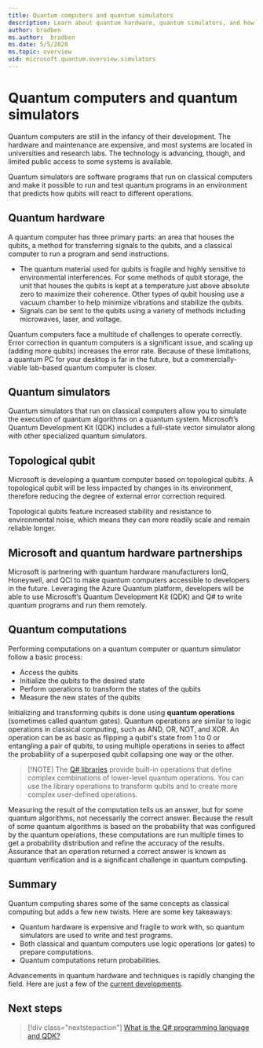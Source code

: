 ```yaml
---
title: Quantum computers and quantum simulators
description: Learn about quantum hardware, quantum simulators, and how quantum operations work.
author: bradben
ms.author:  bradben
ms.date: 5/5/2020
ms.topic: overview
uid: microsoft.quantum.overview.simulators
---
```


# Quantum computers and quantum simulators

Quantum computers are still in the infancy of their development. The hardware and maintenance are expensive, and most systems are located in universities and research labs. The technology is advancing, though, and limited public access to some systems is available.

Quantum simulators are software programs that run on classical computers and make it possible to run and test quantum programs in an environment that predicts how qubits will react to different operations.

## Quantum hardware

A quantum computer has three primary parts: an area that houses the qubits, a method for transferring signals to the qubits, and a classical computer to run a program and send instructions.

- The quantum material used for qubits is fragile and highly sensitive to environmental interferences. For some methods of qubit storage, the unit that houses the qubits is kept at a temperature just above absolute zero to maximize their coherence. Other types of qubit housing use a vacuum chamber to help minimize vibrations and stabilize the qubits.  
- Signals can be sent to the qubits using a variety of methods including microwaves, laser, and voltage.

Quantum computers face a multitude of challenges to operate correctly. Error correction in quantum computers is a significant issue, and scaling up (adding more qubits) increases the error rate. Because of these limitations, a quantum PC for your desktop is far in the future, but a commercially-viable lab-based quantum computer is closer.

## Quantum simulators

Quantum simulators that run on classical computers allow you to simulate the execution of quantum algorithms on a quantum system.  Microsoft’s Quantum Development Kit (QDK) includes a full-state vector simulator along with other specialized quantum simulators.

## Topological qubit

Microsoft is developing a quantum computer based on topological qubits. A topological qubit will be less impacted by changes in its environment, therefore reducing the degree of external error correction required.

Topological qubits feature increased stability and resistance to environmental noise, which means they can more readily scale and remain reliable longer.

## Microsoft and quantum hardware partnerships

Microsoft is partnering with quantum hardware manufacturers IonQ, Honeywell, and QCI to make quantum computers accessible to developers in the future. Leveraging the Azure Quantum platform, developers will be able to use Microsoft’s Quantum Development Kit (QDK) and Q# to write quantum programs and run them remotely.

## Quantum computations

Performing computations on a quantum computer or quantum simulator follow a basic process:

- Access the qubits
- Initialize the qubits to the desired state
- Perform operations to transform the states of the qubits
- Measure the new states of the qubits

Initializing and transforming qubits is done using **quantum operations** (sometimes called quantum gates). Quantum operations are similar to logic operations in classical computing, such as AND, OR, NOT, and XOR. An operation can be as basic as flipping a qubit's state from 1 to 0 or entangling a pair of qubits, to using multiple operations in series to affect the probability of a superposed qubit collapsing one way or the other.

> [!NOTE] The [Q# libraries](xref:microsoft.quantum.libraries) provide built-in operations that define complex combinations of lower-level quantum operations. You can use the library operations to transform qubits and to create more complex user-defined operations.  

Measuring the result of the computation tells us an answer, but for some quantum algorithms, not necessarily the correct answer. Because the result of some quantum algorithms is based on the probability that was configured by the quantum operations, these computations are run multiple times to get a probability distribution and refine the accuracy of the results.  Assurance that an operation returned a correct answer is known as quantum verification and is a significant challenge in quantum computing.

## Summary

Quantum computing shares some of the same concepts as classical computing but adds a few new twists. Here are some key takeaways:

- Quantum hardware is expensive and fragile to work with, so quantum simulators are used to write and test programs.
- Both classical and quantum computers use logic operations (or gates) to prepare computations.
- Quantum computations return probabilities.

Advancements in quantum hardware and techniques is rapidly changing the field. Here are just a few of the [current developments](https://phys.org/search/?search=quantum+computer&s=0).

## Next steps

> [!div class="nextstepaction"]
> [What is the Q# programming language and QDK?](xref:microsoft.quantum.overview.q-sharp)